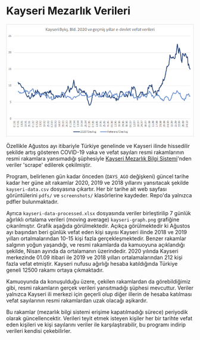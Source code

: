 # Kayseri Mezarlık Verileri

![Graph](Kayseri.png)

Özellikle Ağustos ayı itibariyle Türkiye genelinde ve Kayseri ilinde hissedilir şekilde artış gösteren COVID-19 vaka ve vefat sayıları resmi rakamlarının resmi rakamlara yansımadığı şüphesiyle [Kayseri Mezarlık Bilgi Sistemi](https://cbs.kayseri.bel.tr/kayseri-mezarlik-bilgi-sistemi)'nden veriler 'scrape' edilerek çekilmiştir.

Program, belirlenen gün kadar önceden (`DAYS_AGO` değişkeni) güncel tarihe kadar her güne ait rakamlar 2020, 2019 ve 2018 yıllarını yansıtacak şekilde `kayseri-data.csv` dosyasına çıkartır. Her bir tarihe ait web sayfası görüntülerini `pdfs/` ve `screenshots/` klasörlerine kaydeder. Repo'da yalnızca pdfler bulunmaktadır.

Ayrıca `kayseri-data-processed.xlsx` dosyasında veriler birleştirilip 7 günlük ağırlıklı ortalama verileri (moving average) `kayseri-graph.png` grafiğine çıkarılmıştır. Grafik aşağıda görülmektedir. Açıkça görülmektedir ki Ağustos ayı başından beri günlük vefat eden kişi sayısı Kayseri ilinde 2018 ve 2019 yılları ortalmalarından 10-15 kişi fazla gerçekleşmektedir. Benzer rakamlar salgının yoğun yaşandığı, ve resmi rakamlarda da kamuoyuna açıklandığı şekilde, Nisan ayında da ortalamanın üzerindedir. 2020 yılında Kayseri merkezinde 01.09 itibari ile 2019 ve 2018 yılları ortalamalarından 212 kişi fazla vefat etmiştir. Kayseri nufusu ağırlığı hesaba katıldığında Türkiye geneli 12500 rakamı ortaya çıkmaktadır.

Kamuoyunda da konuşulduğu üzere, çekilen rakamlardan da görebildiğimiz gibi, resmi rakamların gerçek verileri yansıtmadığı şüphesi mevcuttur. Veriler yalnızca Kayseri ili merkezi için geçerli olup diğer illerin de hesaba katılması vefat sayılarının resmi rakamlardan uzak olacağı aşikardır. 

Bu rakamlar (mezarlık bilgi sistemi erişime kapatılmadığı sürece) periyodik olarak güncellencektir. Verileri teyit etmek isteyen kişiler her bir tarihte vefat eden kişileri ve kişi sayılarını veriler ile karşılaştırabilir, bu programı indirip verileri kendisi çekebilirler. 
